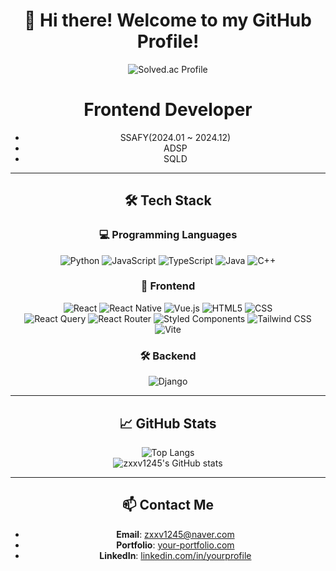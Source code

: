<div align="center">

# 👋 Hi there! Welcome to my GitHub Profile!

![Solved.ac Profile](http://mazassumnida.wtf/api/v2/generate_badge?boj=zxxv1245)

# **Frontend Developer**
- SSAFY(2024.01 ~ 2024.12)
- ADSP
- SQLD

---

## 🛠️ Tech Stack

### 💻 Programming Languages
![Python](https://img.shields.io/badge/Python-3776AB?style=for-the-badge&logo=python&logoColor=white)
![JavaScript](https://img.shields.io/badge/JavaScript-F7DF1E.svg?style=for-the-badge&logo=javascript&logoColor=white)
![TypeScript](https://img.shields.io/badge/typescript-%23007ACC.svg?style=for-the-badge&logo=typescript&logoColor=white)
![Java](https://img.shields.io/badge/Java-007396?style=for-the-badge&logo=java&logoColor=white)
![C++](https://img.shields.io/badge/C++-00599C?style=for-the-badge&logo=cplusplus&logoColor=white)

### 🌟 Frontend
![React](https://img.shields.io/badge/React-20232A?style=for-the-badge&logo=react&logoColor=61DAFB)
![React Native](https://img.shields.io/badge/react_native-%2320232a.svg?style=for-the-badge&logo=react&logoColor=%2361DAFB)
![Vue.js](https://img.shields.io/badge/vue.js-4FC08D.svg?&style=for-the-badge&logo=vuedotjs&logoColor=white)
![HTML5](https://img.shields.io/badge/html5-E34F26?style=for-the-badge&logo=html5&logoColor=white)
![CSS](https://img.shields.io/badge/css-1572B6?style=for-the-badge&logo=css3&logoColor=white)
<br/>
![React Query](https://img.shields.io/badge/React_Query-FF4154?style=for-the-badge&logo=ReactQuery&logoColor=white)
![React Router](https://img.shields.io/badge/React_Router-CA4245?style=for-the-badge&logo=react-router&logoColor=white)
![Styled Components](https://img.shields.io/badge/styled--components-DB7093?style=for-the-badge&logo=styled-components&logoColor=white)
![Tailwind CSS](https://img.shields.io/badge/tailwindcss-06B6D4.svg?style=for-the-badge&logo=tailwindcss&logoColor=white)
![Vite](https://img.shields.io/badge/Vite-B73BFE?style=for-the-badge&logo=vite&logoColor=FFD62E)

### 🛠️ Backend
![Django](https://img.shields.io/badge/django-092E20.svg?&style=for-the-badge&logo=django&logoColor=white)

---

## 📈 GitHub Stats
![Top Langs](https://github-readme-stats.vercel.app/api/top-langs/?username=zxxv1245&layout=compact)
<br/>
![zxxv1245's GitHub stats](https://github-readme-stats.vercel.app/api?username=zxxv1245&show_icons=true&theme=radical)

---

## 📫 Contact Me
- **Email**: [zxxv1245@naver.com](zxxv1245@naver.com)
- **Portfolio**: [your-portfolio.com](https://your-portfolio.com)
- **LinkedIn**: [linkedin.com/in/yourprofile](https://linkedin.com/in/yourprofile)

</div>
